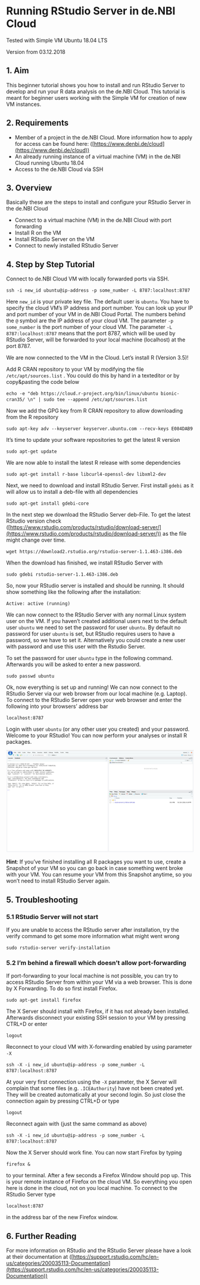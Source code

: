 # Running RStudio Server in de.NBI Cloud
Tested with Simple VM Ubuntu 18.04 LTS

Version from 03.12.2018

## 1. Aim
This beginner tutorial shows you how to install and run RStudio Server to develop and run your R data analysis on the de.NBI Cloud. This tutorial is meant for beginner users working with the Simple VM for creation of new VM instances.

## 2. Requirements
* Member of a project in the de.NBI Cloud. More information how to apply for access can be found here: ([https://www.denbi.de/cloud](https://www.denbi.de/cloud))
* An already running instance of a virtual machine (VM) in the de.NBI Cloud running Ubuntu 18.04
* Access to the de.NBI Cloud via SSH

## 3. Overview
Basically these are the steps to install and configure your RStudio Server in the de.NBI Cloud
* Connect to a virtual machine (VM) in the de.NBI Cloud with port forwarding
* Install R on the VM
* Install RStudio Server on the VM
* Connect to newly installed RStudio Server

## 4. Step by Step Tutorial
Connect to de.NBI Cloud VM with locally forwarded ports via SSH. 

```
ssh -i new_id ubuntu@ip-address -p some_number -L 8787:localhost:8787
```

Here ``new_id`` is your private key file. The default user is ``ubuntu``. You have to specify the cloud VM’s IP address and port number. You can look up your IP and port number of your VM in de.NBI Cloud Portal. The numbers behind the ``@`` symbol are the IP address of your cloud VM. The parameter ``-p some_number`` is the port number of your cloud VM. The parameter ``-L 8787:localhost:8787`` means that the port 8787, which will be used by RStudio Server, will be forwarded to your local machine (localhost) at the port 8787.

We are now connected to the VM in the Cloud. Let’s install R (Version 3.5)!

Add R CRAN repository to your VM by modifying the file ``/etc/apt/sources.list`` . You could do this by hand in a texteditor or by copy&pasting the code below

```
echo -e "deb https://cloud.r-project.org/bin/linux/ubuntu bionic-cran35/ \n" | sudo tee --append /etc/apt/sources.list
```

Now we add the GPG key from R CRAN repository to allow downloading from the R repository

```
sudo apt-key adv --keyserver keyserver.ubuntu.com --recv-keys E084DAB9 
```

It’s time to update your software repositories to get the latest R version

```
sudo apt-get update
```

We are now able to install the latest R release with some dependencies

```
sudo apt-get install r-base libcurl4-openssl-dev libxml2-dev
```

Next, we need to download and install RStudio Server. First install ``gdebi`` as it will allow us to install a deb-file with all dependencies

```
sudo apt-get install gdebi-core
```

In the next step we download the RStudio Server deb-File. To get the latest RStudio version check ([https://www.rstudio.com/products/rstudio/download-server/](https://www.rstudio.com/products/rstudio/download-server/)) as the file might change over time.

```
wget https://download2.rstudio.org/rstudio-server-1.1.463-i386.deb
```

When the download has finished, we install RStudio Server with 

```
sudo gdebi rstudio-server-1.1.463-i386.deb
```

So, now your RStudio server is installed and should be running. It should show something like the following after the installation:

```
Active: active (running)
```

We can now connect to the RStudio Server with any normal Linux system user on the VM. If you haven’t created additional users next to the default user ``ubuntu`` we need to set the password for user ``ubuntu``. By default no password for user ``ubuntu`` is set, but RStudio requires users to have a password, so we have to set it. Alternatively you could create a new user with password and use this user with the Rstudio Server.

To set the password for user ``ubuntu`` type in the following command. Afterwards you will be asked to enter a new password.

```
sudo passwd ubuntu
```

Ok, now everything is set up and running! We can now connect to the RStudio Server via our web browser from our local machine (e.g. Laptop). To connect to the RStudio Server open your web browser and enter the following into your browsers’ address bar

```
localhost:8787
```

Login with user ``ubuntu`` (or any other user you created) and your password. Welcome to your RStudio! You can now perform your analyses or install R packages. 

 ![RStudio Server Screenshot](img/rstudioserveer-screenshot.png)


**Hint**: If you’ve finished installing all R packages you want to use, create a Snapshot of your VM so you can go back in case something went broke with your VM. You can resume your VM from this Snapshot anytime, so you won’t need to install RStudio Server again.

## 5. Troubleshooting
### 5.1 RStudio Server will not start
If you are unable to access the RStudio server after installation, try the verify command to get some more information what might went wrong

```
sudo rstudio-server verify-installation
```

### 5.2 I’m behind a firewall which doesn’t allow port-forwarding
If port-forwarding to your local machine is not possible, you can try to access RStudio Server from within your VM via a web browser. This is done by X Forwarding. To do so first install Firefox.

```
sudo apt-get install firefox
```

The X Server should install with Firefox, if it has not already been installed. Afterwards disconnect your existing SSH session to your VM by pressing CTRL+D or enter

```
logout
```

Reconnect to your cloud VM with X-forwarding enabled by using parameter ``-X``

```
ssh -X -i new_id ubuntu@ip-address -p some_number -L 8787:localhost:8787
```

At your very first connection using the ``-X`` parameter, the X Server will complain that some files (e.g. ``.ICEAuthority``) have not been created yet. They will be created automatically at your second login. So just close the connection again by pressing CTRL+D or type

```
logout
```

Reconnect again with (just the same command as above)

```
ssh -X -i new_id ubuntu@ip-address -p some_number -L 8787:localhost:8787
```

Now the X Server should work fine. You can now start Firefox by typing 

```
firefox &
```

to your terminal. After a few seconds a Firefox Window should pop up. This is your remote instance of Firefox on the cloud VM. So everything you open here is done in the cloud, not on you local machine.
To connect to the RStudio Server type 

```
localhost:8787
```

in the address bar of the new Firefox window.

## 6. Further Reading
For more information on RStudio and the RStudio Server please have a look at their documentation at ([https://support.rstudio.com/hc/en-us/categories/200035113-Documentation](https://support.rstudio.com/hc/en-us/categories/200035113-Documentation))
